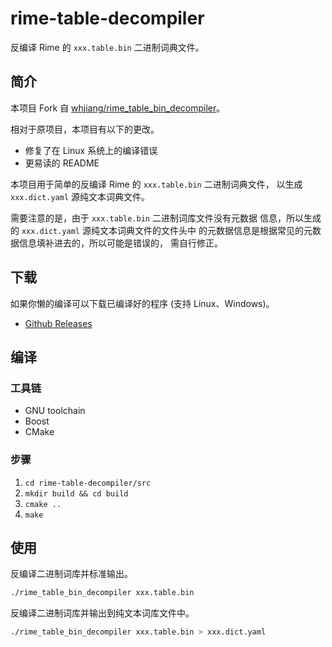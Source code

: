 # rime-table-decompiler

反编译 Rime 的 ``xxx.table.bin`` 二进制词典文件。

## 简介

本项目 Fork 自 [whjiang/rime_table_bin_decompiler]。

相对于原项目，本项目有以下的更改。

+ 修复了在 Linux 系统上的编译错误
+ 更易读的 README

本项目用于简单的反编译 Rime 的 ``xxx.table.bin`` 二进制词典文件，
以生成 ``xxx.dict.yaml`` 源纯文本词典文件。

需要注意的是，由于 ``xxx.table.bin`` 二进制词库文件没有元数据
信息，所以生成的 ``xxx.dict.yaml`` 源纯文本词典文件的文件头中
的元数据信息是根据常见的元数据信息填补进去的，所以可能是错误的，
需自行修正。

[whjiang/rime_table_bin_decompiler]: https://github.com/whjiang/rime_table_bin_decompiler

## 下载

如果你懒的编译可以下载已编译好的程序 (支持 Linux、Windows)。

+ [Github Releases]

[Github Releases]: https://github.com/aj-ash/rime-table-decompiler/tree/master/releases

## 编译

### 工具链

+ GNU toolchain
+ Boost
+ CMake

### 步骤

1. ``cd rime-table-decompiler/src``
2. ``mkdir build && cd build``
3. ``cmake ..``
4. ``make``

## 使用

反编译二进制词库并标准输出。

```Bash
./rime_table_bin_decompiler xxx.table.bin
```

反编译二进制词库并输出到纯文本词库文件中。

```Bash
./rime_table_bin_decompiler xxx.table.bin > xxx.dict.yaml
```
